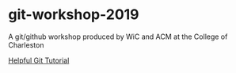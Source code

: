 # git-workshop-2019
A git/github workshop produced by WiC and ACM at the College of Charleston


[Helpful Git Tutorial](https://github.com/Rafase282/MyFCCWiki/blob/master/Back-End-Development-Certification/Git/Lesson-Save-your-Code-Revisions-Forever-with-Git.md)

